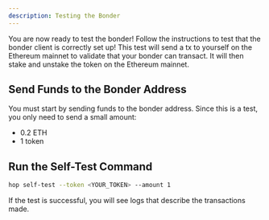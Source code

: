 ```yaml
---
description: Testing the Bonder
---
```


You are now ready to test the bonder! Follow the instructions to test that the bonder client is correctly set up! This test will send a tx to yourself on the Ethereum mainnet to validate that your bonder can transact. It will then stake and unstake the token on the Ethereum mainnet.

## Send Funds to the Bonder Address

You must start by sending funds to the bonder address. Since this is a test, you only need to send a small amount:

* 0.2 ETH
* 1 token

## Run the Self-Test Command
```bash
hop self-test --token <YOUR_TOKEN> --amount 1
```

If the test is successful, you will see logs that describe the transactions made.